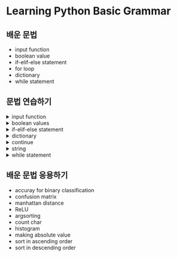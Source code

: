 # Learning Python Basic Grammar


## 배운 문법
- input function
- boolean value
- if-elif-else statement
- for loop
- dictionary
- while statement

## 문법 연습하기
<details>
  <summary>input function</summary>

    - 학생 수 입력받아, 학생 수 만큼 랜덤응로 점수 생성해서 리스트에 넣기
</details>
<details>
  <summary>boolean values</summary>

    - 리스트가 비어 있는지 아닌지 검사
    - 리스트에 들어 있는 원소의 개수가 입력 값보다 작은지 검사
</details>
<details>
  <summary>if-elif-else statement</summary>

    - 자신의 점수를 입력하고 시험에 합격했는지 불합격했는지 검사
    - 절댓값 구하기
    - 3n cycle 구현
    - 합격생들의 점수만 모으기
    - 합격생과 불합격생의 평균 점수 구하기
    - prime number 구하기
    - prime number 구하기 2
    - list comprehension + if statement
    - 짝수, 홀수 구분하기 with list comprehension
    - 합격생들의 점수와 불합격생들의 점수를 list로 저장하기
    - prime number with list comprehension
    - 최댓값 구하기
    - 최솟값 구하기
    - 최댓값의 인덱스 구하기
    - 최솟값의 인덱스 구하기
    - 최댓값, 최솟값의 인덱스 구하기
</details>
<details>
  <summary>dictionary</summary>
  
      - scores의 정보들을 dictionary에 저장하기
      - key error
      - dictionary + for loop
      - 합격생, 불합격생의 평균 구하기
      - 합격생, 불합격생의 평균 구하기 2
</details>
<details>
  <summary>continue</summary>
  
    - 합격자 리스트 만들기
</details>
<details>
  <summary>string</summary>

    - string indexing
    - string + for loop
</details>
<details>
  <summary>while statement</summary>

    - n을 넘는 최초의 누적합
    - while statement + break
    - n을 넘는 최초의 누적합 2
    - 유저한테 프로그램 종료시키기
    - 점수를 차례대로 출력하기
    - 최소의 1이 아닌 약수
    - 최초 n명의 합격자들의 인덱스 구하기
</details>

## 배운 문법 응용하기
- accuray for binary classification
- confusion matrix
- manhattan distance
- ReLU
- argsorting
- count char
- histogram
- making absolute value
- sort in ascending order
- sort in descending order
